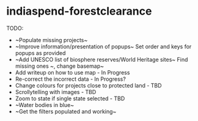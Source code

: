# indiaspend-forestclearance

TODO: 

- ~Populate missing projects~
- ~Improve information/presentation of popups~ Set order and keys for popups as provided
- ~Add UNESCO list of biosphere reserves/World Heritage sites~ Find missing ones ~, change basemap~
- Add writeup on how to use map - In Progress
- Re-correct the incorrect data - In Progress?
- Change colours for projects close to protected land - TBD
- Scrollytelling with images - TBD
- Zoom to state if single state selected - TBD
- ~Water bodies in blue~
- ~Get the filters populated and working~
